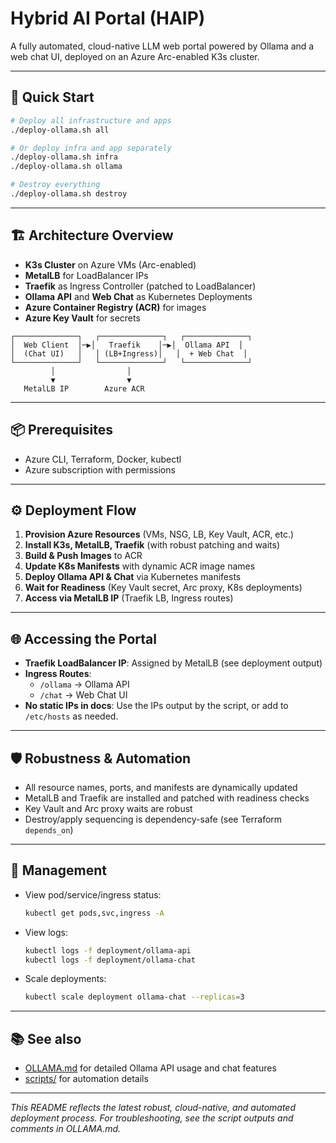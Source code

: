 # Hybrid AI Portal (HAIP)

A fully automated, cloud-native LLM web portal powered by Ollama and a web chat UI, deployed on an Azure Arc-enabled K3s cluster.

---

## 🚀 Quick Start

```bash
# Deploy all infrastructure and apps
./deploy-ollama.sh all

# Or deploy infra and app separately
./deploy-ollama.sh infra
./deploy-ollama.sh ollama

# Destroy everything
./deploy-ollama.sh destroy
```

---

## 🏗️ Architecture Overview

- **K3s Cluster** on Azure VMs (Arc-enabled)
- **MetalLB** for LoadBalancer IPs
- **Traefik** as Ingress Controller (patched to LoadBalancer)
- **Ollama API** and **Web Chat** as Kubernetes Deployments
- **Azure Container Registry (ACR)** for images
- **Azure Key Vault** for secrets

```
┌──────────────┐   ┌──────────────┐   ┌──────────────┐
│  Web Client  │─▶│   Traefik    │─▶│  Ollama API  │
│  (Chat UI)   │   │ (LB+Ingress)│   │  + Web Chat  │
└──────────────┘   └──────────────┘   └──────────────┘
         │                │
         ▼                ▼
   MetalLB IP        Azure ACR
```

---

## 📦 Prerequisites

- Azure CLI, Terraform, Docker, kubectl
- Azure subscription with permissions

---

## ⚙️ Deployment Flow

1. **Provision Azure Resources** (VMs, NSG, LB, Key Vault, ACR, etc.)
2. **Install K3s, MetalLB, Traefik** (with robust patching and waits)
3. **Build & Push Images** to ACR
4. **Update K8s Manifests** with dynamic ACR image names
5. **Deploy Ollama API & Chat** via Kubernetes manifests
6. **Wait for Readiness** (Key Vault secret, Arc proxy, K8s deployments)
7. **Access via MetalLB IP** (Traefik LB, Ingress routes)

---

## 🌐 Accessing the Portal

- **Traefik LoadBalancer IP**: Assigned by MetalLB (see deployment output)
- **Ingress Routes**:
  - `/ollama` → Ollama API
  - `/chat`   → Web Chat UI
- **No static IPs in docs**: Use the IPs output by the script, or add to `/etc/hosts` as needed.

---

## 🛡️ Robustness & Automation

- All resource names, ports, and manifests are dynamically updated
- MetalLB and Traefik are installed and patched with readiness checks
- Key Vault and Arc proxy waits are robust
- Destroy/apply sequencing is dependency-safe (see Terraform `depends_on`)

---

## 📝 Management

- View pod/service/ingress status:
  ```bash
  kubectl get pods,svc,ingress -A
  ```
- View logs:
  ```bash
  kubectl logs -f deployment/ollama-api
  kubectl logs -f deployment/ollama-chat
  ```
- Scale deployments:
  ```bash
  kubectl scale deployment ollama-chat --replicas=3
  ```

---

## 📚 See also
- [OLLAMA.md](./OLLAMA.md) for detailed Ollama API usage and chat features
- [scripts/](./scripts/) for automation details

---

*This README reflects the latest robust, cloud-native, and automated deployment process. For troubleshooting, see the script outputs and comments in OLLAMA.md.*
